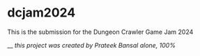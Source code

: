 # dcjam2024
This is the submission for the Dungeon Crawler Game Jam 2024

__
*this project was created by Prateek Bansal alone, 100%*